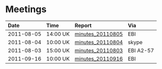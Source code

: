 # Meetings #
| **Date** | **Time** | **Report** | **Via** |
|:---------|:---------|:-----------|:--------|
| 2011-08-05 | 14:00 UK | [minutes\_20110805](minutes_20110805.md) | EBI |
| 2011-08-04 | 10:00 UK | [minutes\_20110804](minutes_20110804.md) | skype |
| 2011-08-03 | 15:00 UK | [minutes\_20110803](minutes_20110803.md) | EBI A2-57 |
| 2011-09-16 | 10:00 UK | [minutes\_20110916](minutes_20110916.md) | EBI |